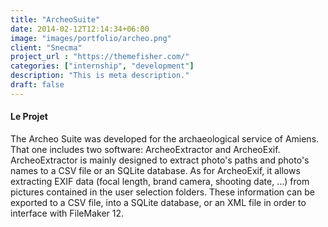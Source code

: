 ```yaml
---
title: "ArcheoSuite"
date: 2014-02-12T12:14:34+06:00
image: "images/portfolio/archeo.png"
client: "Snecma"
project_url : "https://themefisher.com/"
categories: ["internship", "development"]
description: "This is meta description."
draft: false
---
```


#### Le Projet

The Archeo Suite was developed for the archaeological service of Amiens. That one includes two software: ArcheoExtractor and ArcheoExif. ArcheoExtractor is mainly designed to extract photo's paths and photo's names to a CSV file or an SQLite database. As for ArcheoExif, it allows extracting EXIF data (focal length, brand camera, shooting date, …) from pictures contained in the user selection folders. These information can be exported to a CSV file, into a SQLite database, or an XML file in order to interface with FileMaker 12.
